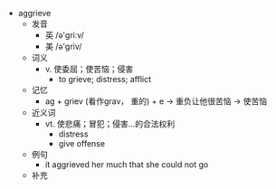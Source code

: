- aggrieve
  - 发音
    - 英 /ə'griːv/
    - 美 /ə'griv/
  - 词义
    - v. 使委屈；使苦恼；侵害
      - to grieve; distress; afflict 
  - 记忆
    - ag + griev (看作grav， 重的) + e → 重负让他很苦恼 → 使苦恼
  - 近义词
    - vt. 使悲痛；冒犯；侵害…的合法权利
      - distress
      - give offense
  - 例句
    - it aggrieved her much that she could not go 
  - 补充